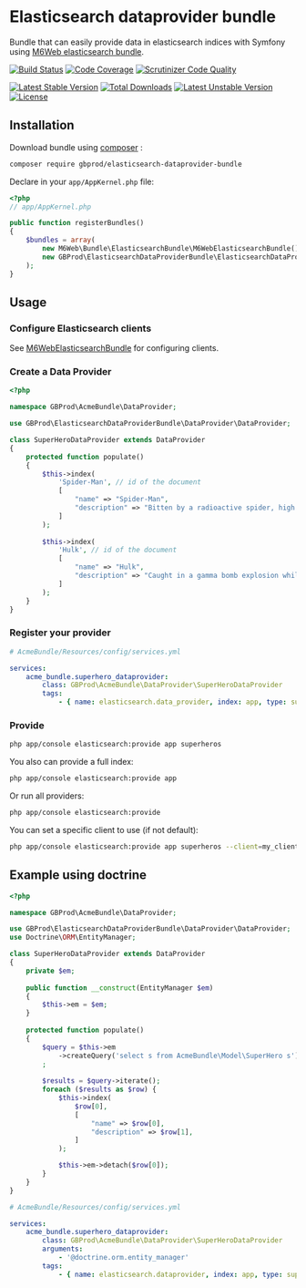 # Elasticsearch dataprovider bundle

Bundle that can easily provide data in elasticsearch indices with Symfony using [M6Web elasticsearch bundle](https://github.com/M6Web/ElasticsearchBundle).

[![Build Status](https://travis-ci.org/gbprod/elasticsearch-dataprovider-bundle.svg?branch=master)](https://travis-ci.org/gbprod/elasticsearch-dataprovider-bundle) 
[![Code Coverage](https://scrutinizer-ci.com/g/gbprod/elasticsearch-dataprovider-bundle/badges/coverage.png?b=master)](https://scrutinizer-ci.com/g/gbprod/elasticsearch-dataprovider-bundle/?branch=master)
[![Scrutinizer Code Quality](https://scrutinizer-ci.com/g/gbprod/elasticsearch-dataprovider-bundle/badges/quality-score.png?b=master)](https://scrutinizer-ci.com/g/gbprod/elasticsearch-dataprovider-bundle/?branch=master)

[![Latest Stable Version](https://poser.pugx.org/gbprod/elasticsearch-dataprovider-bundle/v/stable)](https://packagist.org/packages/gbprod/doctrine-specification) 
[![Total Downloads](https://poser.pugx.org/gbprod/elasticsearch-dataprovider-bundle/downloads)](https://packagist.org/packages/gbprod/doctrine-specification) 
[![Latest Unstable Version](https://poser.pugx.org/gbprod/elasticsearch-dataprovider-bundle/v/unstable)](https://packagist.org/packages/gbprod/doctrine-specification) 
[![License](https://poser.pugx.org/gbprod/elasticsearch-dataprovider-bundle/license)](https://packagist.org/packages/gbprod/doctrine-specification)

## Installation

Download bundle using [composer](https://getcomposer.org/) :

```bash
composer require gbprod/elasticsearch-dataprovider-bundle
```

Declare in your `app/AppKernel.php` file:

```php
<?php
// app/AppKernel.php

public function registerBundles()
{
    $bundles = array(
        new M6Web\Bundle\ElasticsearchBundle\M6WebElasticsearchBundle(),
        new GBProd\ElasticsearchDataProviderBundle\ElasticsearchDataProviderBundle(),
    );
}
```

## Usage

### Configure Elasticsearch clients

See [M6WebElasticsearchBundle](https://github.com/M6Web/ElasticsearchBundle) for configuring clients.

### Create a Data Provider

```php
<?php

namespace GBProd\AcmeBundle\DataProvider;

use GBProd\ElasticsearchDataProviderBundle\DataProvider\DataProvider;

class SuperHeroDataProvider extends DataProvider
{
    protected function populate()
    {
        $this->index(
            'Spider-Man', // id of the document
            [
                "name" => "Spider-Man",
                "description" => "Bitten by a radioactive spider, high school student Peter Parker gained the speed, strength and powers of a spider. Adopting the name Spider-Man, Peter hoped to start a career using his new abilities. Taught that with great power comes great responsibility, Spidey has vowed to use his powers to help people.",
            ]
        );
        
        $this->index(
            'Hulk', // id of the document
            [
                "name" => "Hulk",
                "description" => "Caught in a gamma bomb explosion while trying to save the life of a teenager, Dr. Bruce Banner was transformed into the incredibly powerful creature called the Hulk. An all too often misunderstood hero, the angrier the Hulk gets, the stronger the Hulk gets.",
            ]
        );
    }
}
```

### Register your provider

```yml
# AcmeBundle/Resources/config/services.yml

services:
    acme_bundle.superhero_dataprovider:
        class: GBProd\AcmeBundle\DataProvider\SuperHeroDataProvider
        tags:
            - { name: elasticsearch.data_provider, index: app, type: superheros }
```

### Provide

```bash
php app/console elasticsearch:provide app superheros
```

You also can provide a full index:

```bash
php app/console elasticsearch:provide app
```

Or run all providers:

```bash
php app/console elasticsearch:provide
```

You can set a specific client to use (if not default):

```bash
php app/console elasticsearch:provide app superheros --client=my_client
```

## Example using doctrine

```php
<?php

namespace GBProd\AcmeBundle\DataProvider;

use GBProd\ElasticsearchDataProviderBundle\DataProvider\DataProvider;
use Doctrine\ORM\EntityManager;

class SuperHeroDataProvider extends DataProvider
{
    private $em;
    
    public function __construct(EntityManager $em)
    {
        $this->em = $em;
    }
    
    protected function populate()
    {
        $query = $this->em
            ->createQuery('select s from AcmeBundle\Model\SuperHero s')
        ;
        
        $results = $query->iterate();
        foreach ($results as $row) {
            $this->index(
                $row[0], 
                [
                    "name" => $row[0],
                    "description" => $row[1],
                ]
            );

            $this->em->detach($row[0]);
        }
    }
}
```

```yml
# AcmeBundle/Resources/config/services.yml

services:
    acme_bundle.superhero_dataprovider:
        class: GBProd\AcmeBundle\DataProvider\SuperHeroDataProvider
        arguments:
            - '@doctrine.orm.entity_manager'
        tags:
            - { name: elasticsearch.dataprovider, index: app, type: superheros }
```